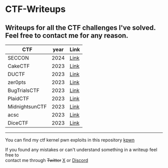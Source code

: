 # CTF-Writeups

Writeups for all the CTF challenges I've solved.
Feel free to contact me for any reason.
---
|CTF|year|Link|
|-|-|-|
|SECCON|2024|[Link](./2024/SECCON/)|
|CakeCTF|2023|[Link](./2023/CakeCTF/)|
|DUCTF|2023|[Link](./2023/DUCTF/)|
|zer0pts|2023|[Link](./2023/zer0pts/)|
|BugTrialsCTF|2023|[Link](./2023/BugTrialsCTF/)|
|PlaidCTF|2023|[Link](./2023/plaidCTF/)|
|MidnightsunCTF|2023|[Link](./2023/MidnightsunCTF/)|
|acsc|2023|[Link](./2023/acsc/)|
|DiceCTF|2023|[Link](./2023/DiceCTF/)|
---

You can find my ctf kernel pwn exploits in this repository [kpwn](https://github.com/terawhiz/kpwn)

If you found any mistakes or can't understand something in a writeup feel free to\
contact me through ~~Twitter~~ [X](https://twitter.com/ShuntIsReal) or [Discord](https://discordapp.com/users/realshunt)